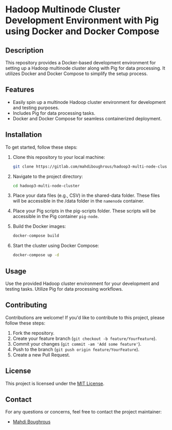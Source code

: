 # Hadoop Multinode Cluster Development Environment with Pig using Docker and Docker Compose

## Description
This repository provides a Docker-based development environment for setting up a Hadoop multinode cluster along with Pig for data processing. It utilizes Docker and Docker Compose to simplify the setup process.

## Features
- Easily spin up a multinode Hadoop cluster environment for development and testing purposes.
- Includes Pig for data processing tasks.
- Docker and Docker Compose for seamless containerized deployment.

## Installation
To get started, follow these steps:

1. Clone this repository to your local machine:
   ```bash
   git clone https://gitlab.com/mahdiboughrous/hadoop3-multi-node-cluster.git
   ```
2. Navigate to the project directory:
    ```bash
    cd hadoop3-multi-node-cluster
    ```

3. Place your data files (e.g., CSV) in the shared-data folder. These files will be accessible in the /data folder in the `namenode` container.

4. Place your Pig scripts in the pig-scripts folder. These scripts will be accessible in the Pig container `pig-node`.

5. Build the Docker images:
    ```bash
    docker-compose build
    ```
6. Start the cluster using Docker Compose:
    ```bash
    docker-compose up -d
    ```

## Usage

Use the provided Hadoop cluster environment for your development and testing tasks.
Utilize Pig for data processing workflows.

## Contributing

Contributions are welcome! If you'd like to contribute to this project, please follow these steps:

1. Fork the repository.
2. Create your feature branch (`git checkout -b feature/YourFeature`).
3. Commit your changes (`git commit -am 'Add some feature'`).
4. Push to the branch (`git push origin feature/YourFeature`).
5. Create a new Pull Request.

## License

This project is licensed under the [MIT License](https://gitlab.com/mahdiboughrous/hadoop3-multi-node-cluster/-/blob/a1ca45015cd425c9c2adfbe77ba3c06e0d3f20a6/LICENSE).

## Contact

For any questions or concerns, feel free to contact the project maintainer:

* [Mahdi Boughrous](mailto:mahdi@boughrous.com) 

